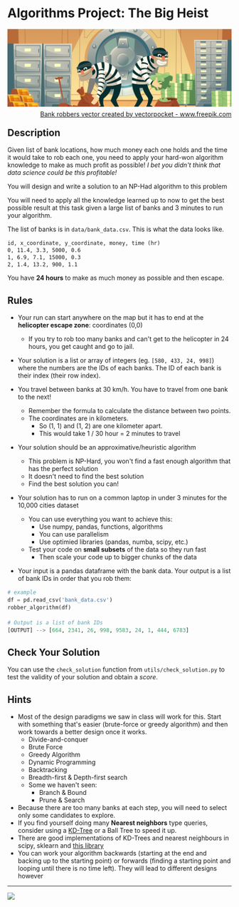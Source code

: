 # Algorithms Project: The Big Heist

![bank robbers](./assets/bank-robbers.jpg)
<p style="text-align:right;line-height:0;"><a href='https://www.freepik.com/vectors/background'>Bank robbers vector created by vectorpocket - www.freepik.com</a></p>

## Description

Given list of bank locations, how much money each one holds and the time it would take to rob each one, you need to apply your hard-won algorithm knowledge to make as much profit as possible! _I bet you didn't think that data science could be this profitable!_

You will design and write a solution to an NP-Had algorithm to this problem

You will need to apply all the knowledge learned up to now to get the best possible result at this task given a large list of banks and 3 minutes to run your algorithm.

The list of banks is in `data/bank_data.csv`. This is what the data looks like.

```csv
id, x_coordinate, y_coordinate, money, time (hr)
0, 11.4, 3.3, 5000, 0.6
1, 6.9, 7.1, 15000, 0.3
2, 1.4, 13.2, 900, 1.1
```

You have **24 hours** to make as much money as possible and then escape.

## Rules

- Your run can start anywhere on the map but it has to end at the **helicopter escape zone**: coordinates (0,0)
    - If you try to rob too many banks and can't get to the helicopter in 24 hours, you get caught and go to jail.

- Your solution is a list or array of integers (eg. `[580, 433, 24, 998]`) where the numbers are the IDs of each banks. The ID of each bank is their index (their row index).

- You travel between banks at 30 km/h. You have to travel from one bank to the next!
    - Remember the formula to calculate the distance between two points.
    - The coordinates are in kilometers.
        - So (1, 1) and (1, 2) are one kilometer apart. 
        - This would take 1 / 30 hour = 2 minutes to travel

- Your solution should be an approximative/heuristic algorithm
    - This problem is NP-Hard, you won't find a fast enough algorithm that has the perfect solution
    - It doesn't need to find the best solution
    - Find the best solution you can!

- Your solution has to run on a common laptop in under 3 minutes for the 10,000 cities dataset
    - You can use everything you want to achieve this:
        - Use numpy, pandas, functions, algorithms
        - You can use parallelism
        - Use optimied libraries (pandas, numba, scipy, etc.)
    - Test your code on **small subsets** of the data so they run fast
        - Then scale your code up to bigger chunks of the data

- Your input is a pandas dataframe with the bank data. Your output is a list of bank IDs in order that you rob them:

```python
# example
df = pd.read_csv('bank_data.csv')
robber_algorithm(df)

# Output is a list of bank IDs
[OUTPUT] --> [664, 2341, 26, 998, 9583, 24, 1, 444, 6783]
```

## Check Your Solution

You can use the `check_solution` function from `utils/check_solution.py` to test the validity of your solution and obtain a _score_.

## Hints

- Most of the design paradigms we saw in class will work for this. Start with something that's easier (brute-force or greedy algorithm) and then work towards a better design once it works.
    - Divide-and-conquer
    - Brute Force
    - Greedy Algorithm
    - Dynamic Programming
    - Backtracking
    - Breadth-first & Depth-first search
    - Some we haven't seen:
        - Branch & Bound
        - Prune & Search
- Because there are too many banks at each step, you will need to select only some candidates to explore.
- If you find yourself doing many **Nearest neighbors** type queries, consider using a [KD-Tree](https://en.wikipedia.org/wiki/K-d_tree) or a Ball Tree to speed it up.
- There are good implementations of KD-Trees and nearest neighbours in scipy, sklearn and [this library](https://github.com/lmcinnes/pynndescent)
- You can work your algorithm backwards (starting at the end and backing up to the starting point) or forwards (finding a starting point and looping until there is no time left). They will lead to different designs however

---

![](https://media2.giphy.com/media/l41K160KBZgAxhhG8/200.gif)
